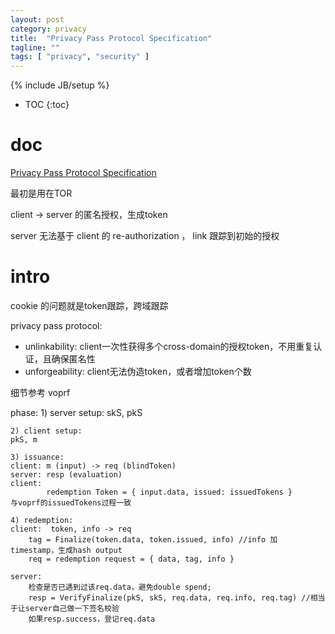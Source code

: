 ```yaml
---
layout: post
category: privacy
title:  "Privacy Pass Protocol Specification"
tagline: ""
tags: [ "privacy", "security" ] 
---
```

{% include JB/setup %}

* TOC
{:toc}

# doc

[Privacy Pass Protocol Specification](https://datatracker.ietf.org/doc/draft-ietf-privacypass-protocol)

最初是用在TOR

client -> server 的匿名授权，生成token

server 无法基于 client 的 re-authorization ， link 跟踪到初始的授权

# intro

cookie 的问题就是token跟踪，跨域跟踪

privacy pass protocol:
- unlinkability: client一次性获得多个cross-domain的授权token，不用重复认证，且确保匿名性
- unforgeability: client无法伪造token，或者增加token个数

细节参考 voprf

phase:
    1) server setup: 
    skS, pkS
    
    2) client setup: 
    pkS, m 
    
    3) issuance:  
    client: m (input) -> req (blindToken)
    server: resp (evaluation)
    client: 
            redemption Token = { input.data, issued: issuedTokens }
    与voprf的issuedTokens过程一致

    4) redemption:
    client:  token, info -> req
        tag = Finalize(token.data, token.issued, info) //info 加 timestamp，生成hash output
        req = redemption request = { data, tag, info }

    server: 
        检查是否已遇到过该req.data，避免double spend;
        resp = VerifyFinalize(pkS, skS, req.data, req.info, req.tag) //相当于让server自己做一下签名校验
        如果resp.success，登记req.data 

